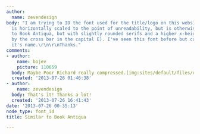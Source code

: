 ```yaml
---
author:
  name: zevendesign
body: "I am trying to ID the font used for the title/logo on this website: http://www.glendoradentalcenter.com/\r\n\r\nIt
  is horizontally scaled to the point of unreadability, but is otherwise quite close
  to Book Antiqua, but with slightly rounded serifs and a higher x-height (as indicated
  by the cross bar in the capital E). I've seen this font before but can't recall
  it's name.\r\n\r\nThanks."
comments:
- author:
    name: bojev
    picture: 110659
  body: Maybe Poor Richard really compressed.[img:sites/default/files/old-images/PoorRichardCompressed_4223.jpg]
  created: '2013-07-26 01:46:38'
- author:
    name: zevendesign
  body: That's it! Thanks a lot!
  created: '2013-07-26 16:41:43'
date: '2013-07-26 00:35:13'
node_type: font_id
title: Similar to Book Antiqua

---
```

